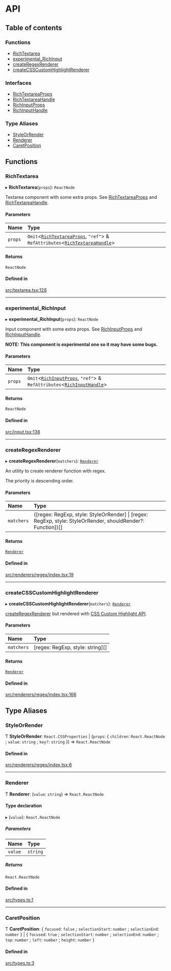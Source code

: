 # API

## Table of contents

### Functions

- [RichTextarea](API.md#richtextarea)
- [experimental\_RichInput](API.md#experimental_richinput)
- [createRegexRenderer](API.md#createregexrenderer)
- [createCSSCustomHighlightRenderer](API.md#createcsscustomhighlightrenderer)

### Interfaces

- [RichTextareaProps](interfaces/RichTextareaProps.md)
- [RichTextareaHandle](interfaces/RichTextareaHandle.md)
- [RichInputProps](interfaces/RichInputProps.md)
- [RichInputHandle](interfaces/RichInputHandle.md)

### Type Aliases

- [StyleOrRender](API.md#styleorrender)
- [Renderer](API.md#renderer)
- [CaretPosition](API.md#caretposition)

## Functions

### RichTextarea

▸ **RichTextarea**(`props`): `ReactNode`

Textarea component with some extra props. See [RichTextareaProps](interfaces/RichTextareaProps.md) and [RichTextareaHandle](interfaces/RichTextareaHandle.md).

#### Parameters

| Name | Type |
| :------ | :------ |
| `props` | `Omit`<[`RichTextareaProps`](interfaces/RichTextareaProps.md), ``"ref"``\> & `RefAttributes`<[`RichTextareaHandle`](interfaces/RichTextareaHandle.md)\> |

#### Returns

`ReactNode`

#### Defined in

[src/textarea.tsx:128](https://github.com/inokawa/rich-textarea/blob/dc63a9fde91f2e2855d6240be87ca131d128cc23/src/textarea.tsx#L128)

___

### experimental\_RichInput

▸ **experimental_RichInput**(`props`): `ReactNode`

Input component with some extra props. See [RichInputProps](interfaces/RichInputProps.md) and [RichInputHandle](interfaces/RichInputHandle.md).

**NOTE: This component is experimental one so it may have some bugs.**

#### Parameters

| Name | Type |
| :------ | :------ |
| `props` | `Omit`<[`RichInputProps`](interfaces/RichInputProps.md), ``"ref"``\> & `RefAttributes`<[`RichInputHandle`](interfaces/RichInputHandle.md)\> |

#### Returns

`ReactNode`

#### Defined in

[src/input.tsx:138](https://github.com/inokawa/rich-textarea/blob/dc63a9fde91f2e2855d6240be87ca131d128cc23/src/input.tsx#L138)

___

### createRegexRenderer

▸ **createRegexRenderer**(`matchers`): [`Renderer`](API.md#renderer)

An utility to create renderer function with regex.

The priority is descending order.

#### Parameters

| Name | Type |
| :------ | :------ |
| `matchers` | ([regex: RegExp, style: StyleOrRender] \| [regex: RegExp, style: StyleOrRender, shouldRender?: Function])[] |

#### Returns

[`Renderer`](API.md#renderer)

#### Defined in

[src/renderers/regex/index.tsx:19](https://github.com/inokawa/rich-textarea/blob/dc63a9fde91f2e2855d6240be87ca131d128cc23/src/renderers/regex/index.tsx#L19)

___

### createCSSCustomHighlightRenderer

▸ **createCSSCustomHighlightRenderer**(`matchers`): [`Renderer`](API.md#renderer)

[createRegexRenderer](API.md#createregexrenderer) but rendered with [CSS Custom Highlight API](https://developer.mozilla.org/en-US/docs/Web/API/CSS_Custom_Highlight_API).

#### Parameters

| Name | Type |
| :------ | :------ |
| `matchers` | [regex: RegExp, style: string][] |

#### Returns

[`Renderer`](API.md#renderer)

#### Defined in

[src/renderers/regex/index.tsx:166](https://github.com/inokawa/rich-textarea/blob/dc63a9fde91f2e2855d6240be87ca131d128cc23/src/renderers/regex/index.tsx#L166)

## Type Aliases

### StyleOrRender

Ƭ **StyleOrRender**: `React.CSSProperties` \| (`props`: { `children`: `React.ReactNode` ; `value`: `string` ; `key?`: `string`  }) => `React.ReactNode`

#### Defined in

[src/renderers/regex/index.tsx:6](https://github.com/inokawa/rich-textarea/blob/dc63a9fde91f2e2855d6240be87ca131d128cc23/src/renderers/regex/index.tsx#L6)

___

### Renderer

Ƭ **Renderer**: (`value`: `string`) => `React.ReactNode`

#### Type declaration

▸ (`value`): `React.ReactNode`

##### Parameters

| Name | Type |
| :------ | :------ |
| `value` | `string` |

##### Returns

`React.ReactNode`

#### Defined in

[src/types.ts:1](https://github.com/inokawa/rich-textarea/blob/dc63a9fde91f2e2855d6240be87ca131d128cc23/src/types.ts#L1)

___

### CaretPosition

Ƭ **CaretPosition**: { `focused`: ``false`` ; `selectionStart`: `number` ; `selectionEnd`: `number`  } \| { `focused`: ``true`` ; `selectionStart`: `number` ; `selectionEnd`: `number` ; `top`: `number` ; `left`: `number` ; `height`: `number`  }

#### Defined in

[src/types.ts:3](https://github.com/inokawa/rich-textarea/blob/dc63a9fde91f2e2855d6240be87ca131d128cc23/src/types.ts#L3)
